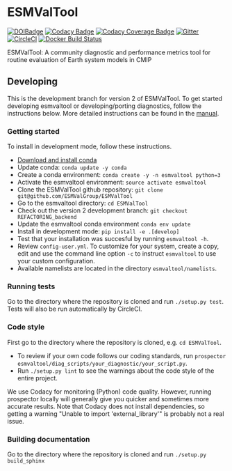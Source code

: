# ESMValTool
[![DOIBadge](https://img.shields.io/badge/DOI-10.17874%2Fac8548f0315-blue.svg)](http://dx.doi.org/10.17874/ac8548f0315)
[![Codacy Badge](https://api.codacy.com/project/badge/Grade/79bf6932c2e844eea15d0fb1ed7e415c)](https://www.codacy.com/app/ESMValGroup/ESMValTool?utm_source=github.com&amp;utm_medium=referral&amp;utm_content=ESMValGroup/ESMValTool&amp;utm_campaign=Badge_Grade)
[![Codacy Coverage Badge](https://api.codacy.com/project/badge/Coverage/79bf6932c2e844eea15d0fb1ed7e415c)](https://www.codacy.com/app/ESMValGroup/ESMValTool?utm_source=github.com&amp;utm_medium=referral&amp;utm_content=ESMValGroup/ESMValTool&amp;utm_campaign=Badge_Coverage)
[![Gitter](https://badges.gitter.im/Join%20Chat.svg)](https://gitter.im/ESMValGroup?utm_source=badge&utm_medium=badge&utm_campaign=pr-badge&utm_content=badge)
[![CircleCI](https://circleci.com/gh/ESMValGroup/ESMValTool.svg?style=svg)](https://circleci.com/gh/ESMValGroup/ESMValTool)
[![Docker Build Status](https://img.shields.io/docker/build/esmvalgroup/esmvaltool.svg)](https://hub.docker.com/r/esmvalgroup/esmvaltool/)

ESMValTool: A community diagnostic and performance metrics tool for routine evaluation of Earth system models in CMIP

## Developing
This is the development branch for version 2 of ESMValTool. To get started developing esmvaltool or developing/porting diagnostics, follow the instructions below. More detailed instructions can be found in the [manual](http://esmvaltool.readthedocs.io/en/refactoring_backend/).

### Getting started
To install in development mode, follow these instructions.
- [Download and install conda](https://conda.io/docs/user-guide/install/linux.html)
- Update conda: `conda update -y conda`
- Create a conda environment: `conda create -y -n esmvaltool python=3`
- Activate the esmvaltool environment: `source activate esmvaltool`
- Clone the ESMValTool github repository: `git clone git@github.com/ESMValGroup/ESMValTool`
- Go to the esmvaltool directory: `cd ESMValTool`
- Check out the version 2 development branch: `git checkout REFACTORING_backend`
- Update the esmvaltool conda environment `conda env update`
- Install in development mode: `pip install -e .[develop]`
- Test that your installation was succesful by running `esmvaltool -h`.
- Review `config-user.yml`. To customize for your system, create a copy, edit and use the command line option `-c` to instruct `esmvaltool` to use your custom configuration.
- Available namelists are located in the directory `esmvaltool/namelists`.

### Running tests
Go to the directory where the repository is cloned and run `./setup.py test`. Tests will also be run automatically by CircleCI.

### Code style
First go to the directory where the repository is cloned, e.g. `cd ESMValTool`.
- To review if your own code follows our coding standards, run `prospector esmvaltool/diag_scripts/your_diagnostic/your_script.py`.
- Run `./setup.py lint` to see the warnings about the code style of the entire project.

We use Codacy for monitoring (Python) code quality. However, running prospector locally will generally give you quicker and sometimes more accurate results. Note that Codacy does not install dependencies, so getting a warning "Unable to import 'external_library'" is probably not a real issue.   

### Building documentation
Go to the directory where the repository is cloned and run `./setup.py build_sphinx`
